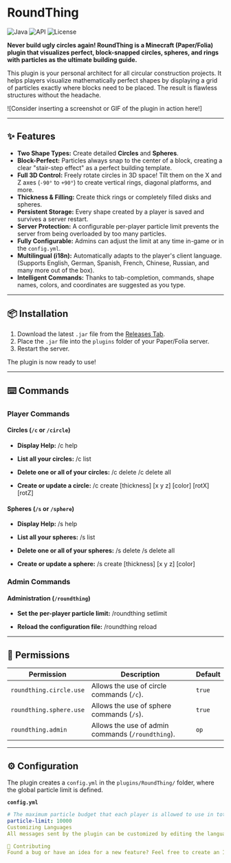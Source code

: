 # RoundThing

![Java](https://img.shields.io/badge/Java-17-blue)
![API](https://img.shields.io/badge/API-Paper%20/%20Folia%201.20%2B-orange)
![License](https://img.shields.io/badge/License-CC%20BY--NC--SA%204.0-lightgrey)

**Never build ugly circles again! RoundThing is a Minecraft (Paper/Folia) plugin that visualizes perfect, block-snapped circles, spheres, and rings with particles as the ultimate building guide.**

This plugin is your personal architect for all circular construction projects. It helps players visualize mathematically perfect shapes by displaying a grid of particles exactly where blocks need to be placed. The result is flawless structures without the headache.

![Consider inserting a screenshot or GIF of the plugin in action here!]

---

## ✨ Features

- **Two Shape Types:** Create detailed **Circles** and **Spheres**.
- **Block-Perfect:** Particles always snap to the center of a block, creating a clear "stair-step effect" as a perfect building template.
- **Full 3D Control:** Freely rotate circles in 3D space! Tilt them on the X and Z axes (`-90°` to `+90°`) to create vertical rings, diagonal platforms, and more.
- **Thickness & Filling:** Create thick rings or completely filled disks and spheres.
- **Persistent Storage:** Every shape created by a player is saved and survives a server restart.
- **Server Protection:** A configurable per-player particle limit prevents the server from being overloaded by too many particles.
- **Fully Configurable:** Admins can adjust the limit at any time in-game or in the `config.yml`.
- **Multilingual (i18n):** Automatically adapts to the player's client language. (Supports English, German, Spanish, French, Chinese, Russian, and many more out of the box).
- **Intelligent Commands:** Thanks to tab-completion, commands, shape names, colors, and coordinates are suggested as you type.

---

## 📦 Installation

1.  Download the latest `.jar` file from the [Releases Tab](https://github.com/YOUR_USERNAME/YOUR_REPO/releases).
2.  Place the `.jar` file into the `plugins` folder of your Paper/Folia server.
3.  Restart the server.

The plugin is now ready to use!

---

## ⌨️ Commands

### Player Commands

#### Circles (`/c` or `/circle`)

- **Display Help:**
  /c help

- **List all your circles:**
  /c list

- **Delete one or all of your circles:**
  /c delete <name>
  /c delete all

- **Create or update a circle:**
  /c create <name> <diameter> [thickness] [x y z] [color] [rotX] [rotZ]


#### Spheres (`/s` or `/sphere`)
- **Display Help:**
  /s help

- **List all your spheres:**
  /s list

- **Delete one or all of your spheres:**
  /s delete <name>
  /s delete all

- **Create or update a sphere:**
  /s create <name> <diameter> [thickness] [x y z] [color]


### Admin Commands

#### Administration (`/roundthing`)
- **Set the per-player particle limit:**
  /roundthing setlimit <amount>

- **Reload the configuration file:**
  /roundthing reload


---

## 🔐 Permissions

| Permission              | Description                                      | Default  |
|-------------------------|--------------------------------------------------|----------|
| `roundthing.circle.use` | Allows the use of circle commands (`/c`).        | `true`   |
| `roundthing.sphere.use` | Allows the use of sphere commands (`/s`).        | `true`   |
| `roundthing.admin`      | Allows the use of admin commands (`/roundthing`). | `op`     |

---

## ⚙️ Configuration

The plugin creates a `config.yml` in the `plugins/RoundThing/` folder, where the global particle limit is defined.

**`config.yml`**
```yaml
# The maximum particle budget that each player is allowed to use in total.
particle-limit: 10000
Customizing Languages
All messages sent by the plugin can be customized by editing the language files in the plugins/RoundThing/lang/ folder.

🤝 Contributing
Found a bug or have an idea for a new feature? Feel free to create an Issue or a Pull Request!